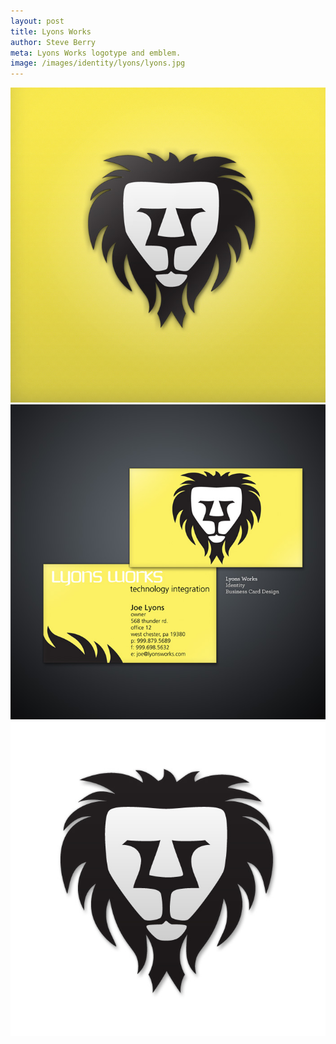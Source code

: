 ```yaml
---
layout: post
title: Lyons Works
author: Steve Berry
meta: Lyons Works logotype and emblem.
image: /images/identity/lyons/lyons.jpg
---
```


<img src="/images/identity/lyons/lyons.jpg" alt="lyons works logotype" class="scale-with-grid"/>
<img src="/images/identity/lyons/lyonscards.jpg" alt="lyons works business cards" class="scale-with-grid"/>
<img src="/images/identity/lyons/lyonsbw.jpg" alt="lyons works logo black and white" class="scale-with-grid"/>

